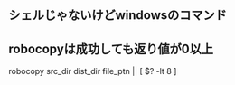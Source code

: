## シェルじゃないけどwindowsのコマンド

## robocopyは成功しても返り値が0以上
robocopy src_dir dist_dir file_ptn || [ $? -lt 8 ]
